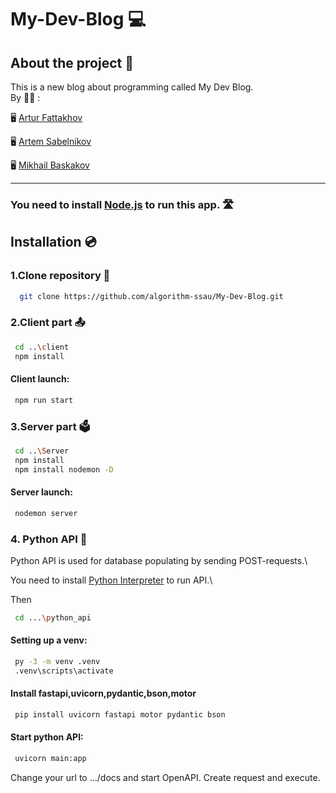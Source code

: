 # My-Dev-Blog 💻
## About the project 📖
This is a new blog about programming called My Dev Blog.\
By 🧑‍🎓 :

 🖥️ [Artur Fattakhov](https://github.com/rtSblnkv)

 🖥️ [Artem Sabelnikov](https://github.com/mix4il)

 🖥️ [Mikhail Baskakov](https://github.com/thundernorain)

***
### You need to install [Node.js](https://nodejs.org/en/download/) to run this app. 🛣️

## Installation 💿
### 1.Clone repository 📂
 ```bash
   git clone https://github.com/algorithm-ssau/My-Dev-Blog.git
 ```
### 2.Client part 📤
 ```bash
  cd ..\client 
  npm install
 ```
#### Client launch: 
 ```bash
  npm run start
 ```
### 3.Server part 🗳️
 ```bash
  cd ..\Server 
  npm install
  npm install nodemon -D
 ```
#### Server launch:
```bash
 nodemon server
```

### 4. Python API 🐍
Python API is used for database populating by sending POST-requests.\

You need to install [Python Interpreter](https://www.python.org/downloads/) to run API.\

Then
```bash
 cd ...\python_api
```
#### Setting up a venv:
 ```bash
  py -3 -m venv .venv
  .venv\scripts\activate
 ```
#### Install fastapi,uvicorn,pydantic,bson,motor
 ```bash
  pip install uvicorn fastapi motor pydantic bson
 ```
#### Start python API:
 ```bash
  uvicorn main:app
 ```
 Change your url to .../docs and start OpenAPI.
 Create request and execute.


